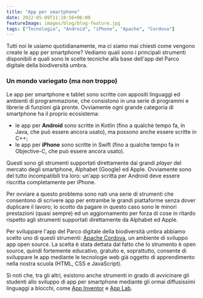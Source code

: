 ```yaml
---
title: "App per smartphone"
date: 2022-05-09T11:18:56+06:00
featureImage: images/blog/blog-feature.jpg
tags: ["Tecnologia", "Android", "iPhone", "Apache", "Cordova"]
---
```

Tutti noi le usiamo quotidianamente, ma ci siamo mai chiesti come vengono create le app per smartphone? Vediamo quali sono i principali strumenti disponibili e quali sono le scelte tecniche alla base dell'app del Parco digitale della biodiversità umbra.

### Un mondo variegato (ma non troppo)

Le app per smartphone e tablet sono scritte con appositi linguaggi ed ambienti di programmazione, che consistono in una serie di programmi e librerie di funzioni già pronte. Ovviamente ogni grande categoria di smartphone ha il proprio ecosistema: 
    
- le app per **Android** sono scritte in Kotlin (fino a qualche tempo fa, in Java, che può essere ancora usato), ma possono anche essere scritte in C++;
- le app per **iPhone** sono scritte in Swift (fino a qualche tempo fa in Objective-C, che può essere ancora usato).      
    
Questi sono gli strumenti supportati direttamente dai grandi *player* del mercato degli smartphone, Alphabet (Google) ed Apple. Ovviamente sono del tutto incompatibili tra loro: un'app scritta per Android deve essere riscritta completamente per iPhone.

Per ovviare a questo problema sono nati una serie di strumenti che consentono di scrivere app per entrambe le grandi piattaforme senza dover duplicare il lavoro; lo scotto da pagare in questo caso sono le minori prestazioni (quasi sempre) ed un aggiornamento per forza di cose in ritardo rispetto agli strumenti supportati direttamente da Alphabet ed Apple.

Per sviluppare l'app del Parco digitale della biodiversità umbra abbiamo scelto uno di questi strumenti: [Apache Cordova](https://cordova.apache.org/), un ambiente di sviluppo app open source. La scelta è stata dettata dal fatto che lo strumento è open source, quindi fortemente educativo, gratuito e, soprattutto, consente di sviluppare le app mediante le tecnologie web già oggetto di apprendimento nella nostra scuola (HTML, CSS e JavaScript).

Si noti che, tra gli altri, esistono anche strumenti in grado di avvicinare gli studenti allo sviluppo di app per smartphone mediante gli ormai diffusissimi linguaggi a blocchi, come [App Inventor](https://appinventor.mit.edu/) e [App Lab](https://code.org/educate/applab).